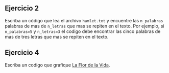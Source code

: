

## Ejercicio 2

Escriba un código que lea el archivo `hamlet.txt` y encuentre las
`n_palabras` palabras de mas de `n_letras` que mas se repiten en el
texto. 
Por ejemplo, si `n_palabras=5` y `n_letras=3` el codigo debe encontrar
las cinco palabras de mas de tres letras que mas se repiten en el
texto.   


## Ejercicio 4

Escriba un codigo que grafique [La Flor de la
Vida](https://es.wikipedia.org/wiki/Flor_de_la_Vida).  
